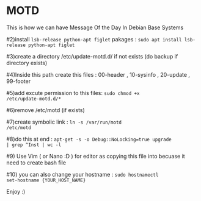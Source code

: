 # MOTD 
This is how we can have Message Of the Day In Debian Base Systems 


#2)install  `lsb-release python-apt figlet` pakages :
<code>sudo apt install lsb-release python-apt figlet </code>

#3)create a directory  /etc/update-motd.d/ if not exists (do backup if directory exists)

#4)Inside this path create this files : 00-header ,  10-sysinfo ,  20-update ,  99-footer

#5)add excute permission to this files: <code>sudo chmod +x /etc/update-motd.d/*</code> 

#6)remove /etc/motd (if exists) 

#7)create symbolic link : <code>ln -s /var/run/motd /etc/motd</code>

#8)do this at end : <code>apt-get -s -o Debug::NoLocking=true upgrade | grep ^Inst | wc -l </code> 

#9) Use Vim ( or Nano :D ) for editor as copying this file into becuase it need to create bash file

#10) you can also change your hostname : <code>sudo hostnamectl set-hostname {YOUR_HOST_NAME}</code>
 
Enjoy :)
